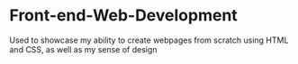 # Front-end-Web-Development
Used to showcase my ability to create webpages from scratch using HTML and CSS, as well as my sense of design
